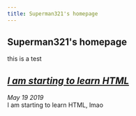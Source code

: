 ```yaml
---
title: Superman321's homepage
---
```

## Superman321's homepage  
  
this is a test  
  
## ***[I am starting to learn HTML](superman321.github.io/startinghtmllearning)***
*May 19 2019*  
I am starting to learn HTML, lmao
